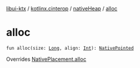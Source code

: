 [libui-ktx](../../index.md) / [kotlinx.cinterop](../index.md) / [nativeHeap](index.md) / [alloc](./alloc.md)

# alloc

`fun alloc(size: `[`Long`](https://kotlinlang.org/api/latest/jvm/stdlib/kotlin/-long/index.html)`, align: `[`Int`](https://kotlinlang.org/api/latest/jvm/stdlib/kotlin/-int/index.html)`): `[`NativePointed`](../-native-pointed/index.md)

Overrides [NativePlacement.alloc](../-native-placement/alloc.md)

